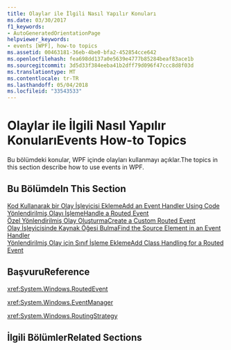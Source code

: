 ```yaml
---
title: Olaylar ile İlgili Nasıl Yapılır Konuları
ms.date: 03/30/2017
f1_keywords:
- AutoGeneratedOrientationPage
helpviewer_keywords:
- events [WPF], how-to topics
ms.assetid: 00463181-36eb-4be0-bfa2-452854cce642
ms.openlocfilehash: fea698dd137a0e5639e4777b85284beaf83ace1b
ms.sourcegitcommit: 3d5d33f384eeba41b2dff79d096f47ccc8d8f03d
ms.translationtype: MT
ms.contentlocale: tr-TR
ms.lasthandoff: 05/04/2018
ms.locfileid: "33543533"
---
```

# <a name="events-how-to-topics"></a><span data-ttu-id="7db09-102">Olaylar ile İlgili Nasıl Yapılır Konuları</span><span class="sxs-lookup"><span data-stu-id="7db09-102">Events How-to Topics</span></span>
<span data-ttu-id="7db09-103">Bu bölümdeki konular, WPF içinde olayları kullanmayı açıklar.</span><span class="sxs-lookup"><span data-stu-id="7db09-103">The topics in this section describe how to use events in WPF.</span></span>  
  
## <a name="in-this-section"></a><span data-ttu-id="7db09-104">Bu Bölümde</span><span class="sxs-lookup"><span data-stu-id="7db09-104">In This Section</span></span>  
 [<span data-ttu-id="7db09-105">Kod Kullanarak bir Olay İşleyicisi Ekleme</span><span class="sxs-lookup"><span data-stu-id="7db09-105">Add an Event Handler Using Code</span></span>](../../../../docs/framework/wpf/advanced/how-to-add-an-event-handler-using-code.md)  
 [<span data-ttu-id="7db09-106">Yönlendirilmiş Olayı İşleme</span><span class="sxs-lookup"><span data-stu-id="7db09-106">Handle a Routed Event</span></span>](../../../../docs/framework/wpf/advanced/how-to-handle-a-routed-event.md)  
 [<span data-ttu-id="7db09-107">Özel Yönlendirilmiş Olay Oluşturma</span><span class="sxs-lookup"><span data-stu-id="7db09-107">Create a Custom Routed Event</span></span>](../../../../docs/framework/wpf/advanced/how-to-create-a-custom-routed-event.md)  
 [<span data-ttu-id="7db09-108">Olay İşleyicisinde Kaynak Öğesi Bulma</span><span class="sxs-lookup"><span data-stu-id="7db09-108">Find the Source Element in an Event Handler</span></span>](../../../../docs/framework/wpf/advanced/how-to-find-the-source-element-in-an-event-handler.md)  
 [<span data-ttu-id="7db09-109">Yönlendirilmiş Olay için Sınıf İşleme Ekleme</span><span class="sxs-lookup"><span data-stu-id="7db09-109">Add Class Handling for a Routed Event</span></span>](../../../../docs/framework/wpf/advanced/how-to-add-class-handling-for-a-routed-event.md)  
  
## <a name="reference"></a><span data-ttu-id="7db09-110">Başvuru</span><span class="sxs-lookup"><span data-stu-id="7db09-110">Reference</span></span>  
 <xref:System.Windows.RoutedEvent>  
  
 <xref:System.Windows.EventManager>  
  
 <xref:System.Windows.RoutingStrategy>  
  
## <a name="related-sections"></a><span data-ttu-id="7db09-111">İlgili Bölümler</span><span class="sxs-lookup"><span data-stu-id="7db09-111">Related Sections</span></span>

